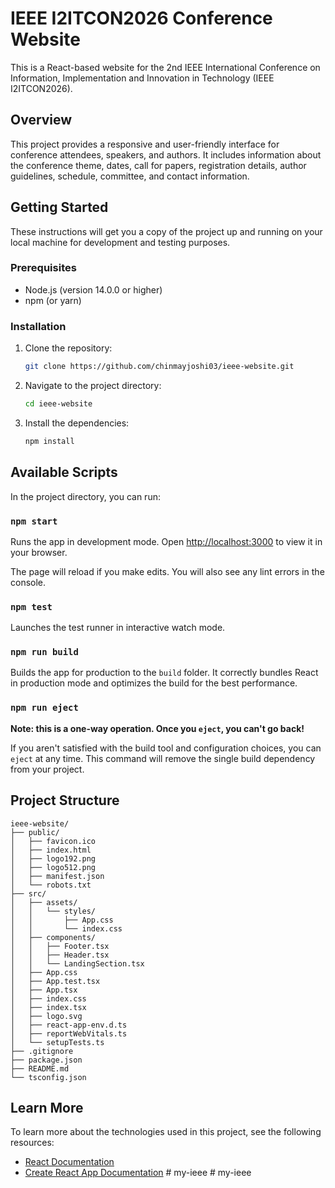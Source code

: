 # IEEE I2ITCON2026 Conference Website

This is a React-based website for the 2nd IEEE International Conference on Information, Implementation and Innovation in Technology (IEEE I2ITCON2026).

## Overview

This project provides a responsive and user-friendly interface for conference attendees, speakers, and authors. It includes information about the conference theme, dates, call for papers, registration details, author guidelines, schedule, committee, and contact information.

## Getting Started

These instructions will get you a copy of the project up and running on your local machine for development and testing purposes.

### Prerequisites

- Node.js (version 14.0.0 or higher)
- npm (or yarn)

### Installation

1. Clone the repository:
   ```bash
   git clone https://github.com/chinmayjoshi03/ieee-website.git
   ```

2. Navigate to the project directory:
   ```bash
   cd ieee-website
   ```

3. Install the dependencies:
   ```bash
   npm install
   ```

## Available Scripts

In the project directory, you can run:

### `npm start`

Runs the app in development mode.
Open [http://localhost:3000](http://localhost:3000) to view it in your browser.

The page will reload if you make edits.
You will also see any lint errors in the console.

### `npm test`

Launches the test runner in interactive watch mode.

### `npm run build`

Builds the app for production to the `build` folder.
It correctly bundles React in production mode and optimizes the build for the best performance.

### `npm run eject`

**Note: this is a one-way operation. Once you `eject`, you can't go back!**

If you aren't satisfied with the build tool and configuration choices, you can `eject` at any time. This command will remove the single build dependency from your project.

## Project Structure

```
ieee-website/
├── public/
│   ├── favicon.ico
│   ├── index.html
│   ├── logo192.png
│   ├── logo512.png
│   ├── manifest.json
│   └── robots.txt
├── src/
│   ├── assets/
│   │   └── styles/
│   │       ├── App.css
│   │       └── index.css
│   ├── components/
│   │   ├── Footer.tsx
│   │   ├── Header.tsx
│   │   └── LandingSection.tsx
│   ├── App.css
│   ├── App.test.tsx
│   ├── App.tsx
│   ├── index.css
│   ├── index.tsx
│   ├── logo.svg
│   ├── react-app-env.d.ts
│   ├── reportWebVitals.ts
│   └── setupTests.ts
├── .gitignore
├── package.json
├── README.md
└── tsconfig.json
```

## Learn More

To learn more about the technologies used in this project, see the following resources:

- [React Documentation](https://reactjs.org/)
- [Create React App Documentation](https://facebook.github.io/create-react-app/docs/getting-started/)
#   m y - i e e e  
 #   m y - i e e e  
 